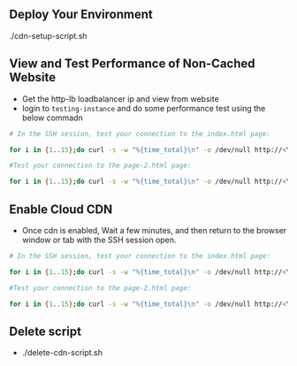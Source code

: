 ## Deploy Your Environment
./cdn-setup-script.sh

## View and Test Performance of Non-Cached Website
* Get the http-lb loadbalancer ip and view from website
* login to `testing-instance` and do some performance test using the below commadn
```bash
# In the SSH session, test your connection to the index.html page:

for i in {1..15};do curl -s -w "%{time_total}\n" -o /dev/null http://<YOUR_LAB_IP_ADDRESS_HERE>/index.html; done

#Test your connection to the page-2.html page:

for i in {1..15};do curl -s -w "%{time_total}\n" -o /dev/null http://<YOUR_LAB_IP_ADDRESS_HERE>/page-2.html; done
```

## Enable Cloud CDN
* Once cdn is enabled, Wait a few minutes, and then return to the browser window or tab with the SSH session open.
```bash
# In the SSH session, test your connection to the index.html page:

for i in {1..15};do curl -s -w "%{time_total}\n" -o /dev/null http://<YOUR_LAB_IP_ADDRESS_HERE>/index.html; done

#Test your connection to the page-2.html page:

for i in {1..15};do curl -s -w "%{time_total}\n" -o /dev/null http://<YOUR_LAB_IP_ADDRESS_HERE>/page-2.html; done
```

## Delete script
* ./delete-cdn-script.sh